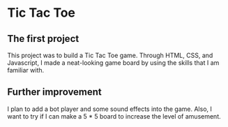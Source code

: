 Tic Tac Toe
============
The first project
-----------------
This project was to build a Tic Tac Toe game. Through HTML, CSS, and Javascript, I made a neat-looking game board by using the skills that I am familiar with.

Further improvement
-------------------
I plan to add a bot player and some sound effects into the game. Also, I want to try if I can make a 5 * 5 board to increase the level of amusement. 